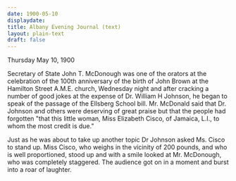 ```yaml
---
date: 1900-05-10
displaydate: 
title: Albany Evening Journal (text)
layout: plain-text
draft: false
---
```


Thursday May 10, 1900

Secretary of State John T. McDonough was one of the orators at the celebration of the 100th anniversary of the birth of John Brown at the Hamilton Street A.M.E. church, Wednesday night and after cracking a number of good jokes at the expense of Dr. William H Johnson, he began to speak of the passage of the Ellsberg School bill. Mr. McDonald said that Dr. Johnson and others were deserving of great praise but that the people had forgotten "that this little woman, Miss Elizabeth Cisco, of Jamaica, L.I., to whom the most credit is due."

Just as he was about to take up another topic Dr Johnson asked Ms. Cisco to stand up.
Miss Cisco, who weighs in the vicinity of 200 pounds, and who is well proportioned, stood up and with a smile looked at Mr. McDonough, who was completely staggered.
The audience got on in a moment and burst into a roar of laughter.
